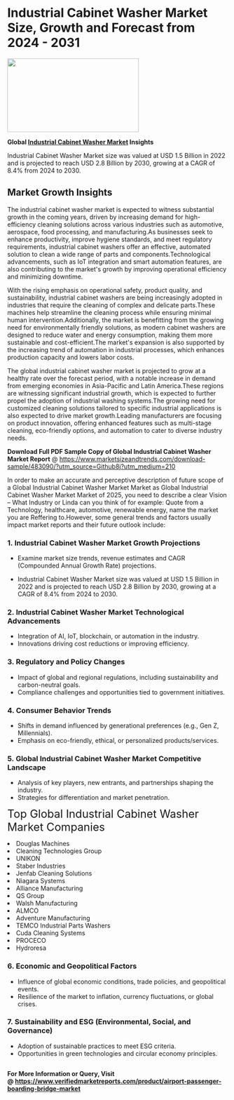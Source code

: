 <H1>Industrial Cabinet Washer Market Size, Growth and Forecast from 2024 - 2031</H1><img class="aligncenter size-medium wp-image-584254" src="https://thirdeyenews.in/wp-content/uploads/2024/09/Global-Market-Research-300x168.jpeg" alt="" width="300" height="168" /><p><strong>Global&nbsp;<a href="https://www.marketsizeandtrends.com/download-sample/483090/?utm_source=Github8j?utm_medium=210">Industrial Cabinet Washer Market</a> Insights</strong></p><p>Industrial Cabinet Washer Market size was valued at USD 1.5 Billion in 2022 and is projected to reach USD 2.8 Billion by 2030, growing at a CAGR of 8.4% from 2024 to 2030.</p><p><h2>Market Growth Insights</h2> <p>The industrial cabinet washer market is expected to witness substantial growth in the coming years, driven by increasing demand for high-efficiency cleaning solutions across various industries such as automotive, aerospace, food processing, and manufacturing.As businesses seek to enhance productivity, improve hygiene standards, and meet regulatory requirements, industrial cabinet washers offer an effective, automated solution to clean a wide range of parts and components.Technological advancements, such as IoT integration and smart automation features, are also contributing to the market's growth by improving operational efficiency and minimizing downtime.</p> <p>With the rising emphasis on operational safety, product quality, and sustainability, industrial cabinet washers are being increasingly adopted in industries that require the cleaning of complex and delicate parts.These machines help streamline the cleaning process while ensuring minimal human intervention.Additionally, the market is benefitting from the growing need for environmentally friendly solutions, as modern cabinet washers are designed to reduce water and energy consumption, making them more sustainable and cost-efficient.The market's expansion is also supported by the increasing trend of automation in industrial processes, which enhances production capacity and lowers labor costs.</p> <p>The global industrial cabinet washer market is projected to grow at a healthy rate over the forecast period, with a notable increase in demand from emerging economies in Asia-Pacific and Latin America.These regions are witnessing significant industrial growth, which is expected to further propel the adoption of industrial washing systems.The growing need for customized cleaning solutions tailored to specific industrial applications is also expected to drive market growth.Leading manufacturers are focusing on product innovation, offering enhanced features such as multi-stage cleaning, eco-friendly options, and automation to cater to diverse industry needs.</p> <p><span class=""><strong>Download Full PDF Sample Copy of Global Industrial Cabinet Washer Market Report</strong> @ <a href="https://www.marketsizeandtrends.com/download-sample/483090/?utm_source=Github8j?utm_medium=210" target="_blank">https://www.marketsizeandtrends.com/download-sample/483090/?utm_source=Github8j?utm_medium=210</a></span></p><p>In order to make an accurate and perceptive description of future scope of a Global&nbsp;Industrial Cabinet Washer Market Market as Global&nbsp;Industrial Cabinet Washer Market Market of 2025, you need to describe a clear Vision &ndash; What Industry or Linda can you think of for example: Quote from a Technology, healthcare, automotive, renewable energy, name the market you are Reffering to.However, some general trends and factors usually impact market reports and their future outlook include:</p><h3>1.&nbsp;<strong>Industrial Cabinet Washer Market Growth Projections</strong></h3><ul><li>Examine market size trends, revenue estimates and CAGR (Compounded Annual Growth Rate) projections.</li><li><p>Industrial Cabinet Washer Market size was valued at USD 1.5 Billion in 2022 and is projected to reach USD 2.8 Billion by 2030, growing at a CAGR of 8.4% from 2024 to 2030.</p></li></ul><h3>2.&nbsp;<strong>Industrial Cabinet Washer Market Technological Advancements</strong></h3><ul><li>Integration of AI, IoT, blockchain, or automation in the industry.</li><li>Innovations driving cost reductions or improving efficiency.</li></ul><h3>3.&nbsp;<strong>Regulatory and Policy Changes</strong></h3><ul><li>Impact of global and regional regulations, including sustainability and carbon-neutral goals.</li><li>Compliance challenges and opportunities tied to government initiatives.</li></ul><h3>4.&nbsp;<strong>Consumer Behavior Trends</strong></h3><ul><li>Shifts in demand influenced by generational preferences (e.g., Gen Z, Millennials).</li><li>Emphasis on eco-friendly, ethical, or personalized products/services.</li></ul><h3>5.&nbsp;<strong>Global Industrial Cabinet Washer Market Competitive Landscape</strong></h3><ul><li>Analysis of key players, new entrants, and partnerships shaping the industry.</li><li>Strategies for differentiation and market penetration.</li></ul><p data-pm-slice="1 1 []"><span style="color: inherit; font-family: inherit; font-size: 25px;">Top Global Industrial Cabinet Washer Market Companies</span></p><div class="" data-test-id=""><p><li>Douglas Machines</li><li> Cleaning Technologies Group</li><li> UNIKON</li><li> Staber Industries</li><li> Jenfab Cleaning Solutions</li><li> Niagara Systems</li><li> Alliance Manufacturing</li><li> QS Group</li><li> Walsh Manufacturing</li><li> ALMCO</li><li> Adventure Manufacturing</li><li> TEMCO Industrial Parts Washers</li><li> Cuda Cleaning Systems</li><li> PROCECO</li><li> Hydroresa</li></p></div><h3>6.&nbsp;<strong>Economic and Geopolitical Factors</strong></h3><ul><li>Influence of global economic conditions, trade policies, and geopolitical events.</li><li>Resilience of the market to inflation, currency fluctuations, or global crises.</li></ul><h3>7.&nbsp;<strong>Sustainability and ESG (Environmental, Social, and Governance)</strong></h3><ul><li>Adoption of sustainable practices to meet ESG criteria.</li><li>Opportunities in green technologies and circular economy principles.</li></ul><h2><strong style="font-size: 14px;">For More Information or Query, Visit @&nbsp;</strong><a style="background-color: #ffffff; font-size: 14px;" href="https://www.marketsizeandtrends.com/report/industrial-cabinet-washer-market/" target="_blank">https://www.verifiedmarketreports.com/product/airport-passenger-boarding-bridge-market</a></h2>